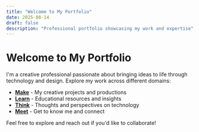 ```yaml
---
title: "Welcome to My Portfolio"
date: 2025-08-14
draft: false
description: "Professional portfolio showcasing my work and expertise"
---
```


# Welcome to My Portfolio

I'm a creative professional passionate about bringing ideas to life through technology and design. Explore my work across different domains:

- **[Make](/make/)** - My creative projects and productions
- **[Learn](/learn/)** - Educational resources and insights
- **[Think](/think/)** - Thoughts and perspectives on technology
- **[Meet](/meet/)** - Get to know me and connect

Feel free to explore and reach out if you'd like to collaborate!
